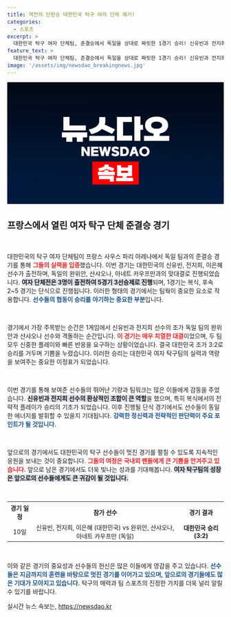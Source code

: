 ```yaml
---
title: 역전의 단판승 대한민국 탁구 여자 단체 쾌거!
categories:
  - 스포츠
excerpt: >
  대한민국 탁구 여자 단체팀, 준결승에서 독일을 상대로 짜릿한 1경기 승리! 신유빈과 전지희의 환상적인 조합이 만들어낸 감동의 순간을 영상으로 만나보세요!
feature_text: >
  대한민국 탁구 여자 단체팀, 준결승에서 독일을 상대로 짜릿한 1경기 승리! 신유빈과 전지희의 환상적인 조합이 만들어낸 감동의 순간을 영상으로 만나보세요!
image: '/assets/img/newsdao_breakingnews.jpg'
---
```


<p><img src="/assets/img/newsdao_breakingnews.jpg" alt="koreaapp 속보" /></p>

<h2 data-ke-size="size26">프랑스에서 열린 여자 탁구 단체 준결승 경기</h2>

<p data-ke-size="size16">&nbsp;</p>

<p>대한민국의 탁구 여자 단체팀이 프랑스 사우스 파리 아레나에서 독일 팀과의 준결승 경기를 통해 <b><span style="color: #ee2323;">그들의 실력을 입증</span></b>했습니다. 이번 경기는 대한민국의 신유빈, 전지희, 이은혜 선수가 출전하며, 독일의 완위안, 샨샤오나, 아네트 카우프만과의 맞대결로 진행되었습니다. <b><span style="background-color: #21538527;">여자 단체전은 3명이 출전하여 5경기 3선승제로 진행</span></b>되며, 1경기는 복식, 후속 2~5 경기는 단식으로 진행됩니다. 이러한 형태의 경기에서는 팀웍이 중요한 요소로 작용합니다. <b><span style="color: #1a5490;">선수들의 협동이 승리를 야기하는 중요한 부분</span></b>입니다.</p>

<p data-ke-size="size16">&nbsp;</p>

<p>경기에서 가장 주목받는 순간은 1게임에서 신유빈과 전지희 선수의 조가 독일 팀의 완위안과 샨샤오나 선수와 격돌하는 순간입니다. <b><span style="color: #ee2323;">이 경기는 매우 치열한 대결</span></b>이었으며, 두 팀 모두 신중한 플레이와 빠른 반응을 요구하는 상황이었습니다. 결국 대한민국 조가 3:2로 승리를 거두며 기쁨을 누렸습니다. 이러한 승리는 대한민국 여자 탁구팀의 실력과 역량을 보여주는 중요한 이정표가 되었습니다.</p>

<p data-ke-size="size16">&nbsp;</p>

<p>이번 경기를 통해 보여준 선수들의 뛰어난 기량과 팀워크는 많은 이들에게 감동을 주었습니다. <b><span style="background-color: #21538527;">신유빈과 전지희 선수의 환상적인 조합이 큰 역할</span></b>을 했으며, 특히 복식에서의 전략적 플레이가 승리의 기초가 되었습니다. 이후 진행될 단식 경기에서도 선수들이 동일한 에너지를 발휘할 수 있을지 기대됩니다. <b><span style="color: #1a5490;">강력한 정신력과 전략적인 판단력이 주요 포인트가 될 것입니다.</span></b></p>

<p data-ke-size="size16">&nbsp;</p>

<p>앞으로의 경기에서도 대한민국의 탁구 선수들이 멋진 경기를 펼칠 수 있도록 지속적인 응원을 보내는 것이 중요합니다. <b><span style="color: #ee2323;">그들의 여정은 국내외 팬들에게 큰 기쁨을 안겨주고 있습니다.</span></b> 앞으로 남은 경기에서도 더욱 빛나는 성과를 기대해봅니다. <b><span style="background-color: #21538527;">여자 탁구팀의 성장은 앞으로의 선수들에게도 큰 귀감이 될 것입니다.</span></b> </p>

<p data-ke-size="size16">&nbsp;</p> 

<table style="width: 100%;">
  <tr>
    <th style="text-align: center; height: 30px;"><b>경기 일정</b></th>
    <th style="text-align: center; height: 30px;"><b>참가 선수</b></th>
    <th style="text-align: center; height: 30px;"><b>경기 결과</b></th>
  </tr>
  <tr>
    <td style="text-align: center; height: 30px;">10일</td>
    <td style="text-align: center; height: 30px;">신유빈, 전지희, 이은혜 (대한민국) vs 완위안, 샨샤오나, 아네트 카우프만 (독일)</td>
    <td style="text-align: center; height: 30px;"><b>대한민국 승리 (3:2)</b></td>
  </tr>
</table>

<p data-ke-size="size16">&nbsp;</p>

<p>이와 같은 경기의 중요성과 선수들의 헌신은 많은 이들에게 영감을 주고 있습니다. <b><span style="color: #1a5490;">선수들은 지금까지의 훈련을 바탕으로 멋진 경기를 이어가고 있으며, 앞으로의 경기들에도 많은 기대가 모아지고 있습니다.</span></b> 탁구의 매력과 팀 스포츠의 진정한 가치를 더욱 널리 알릴 수 있기를 바랍니다.</p>
실시간 뉴스 속보는, <a href="https://newsdao.kr" rel="dofollow">https://newsdao.kr</a>


